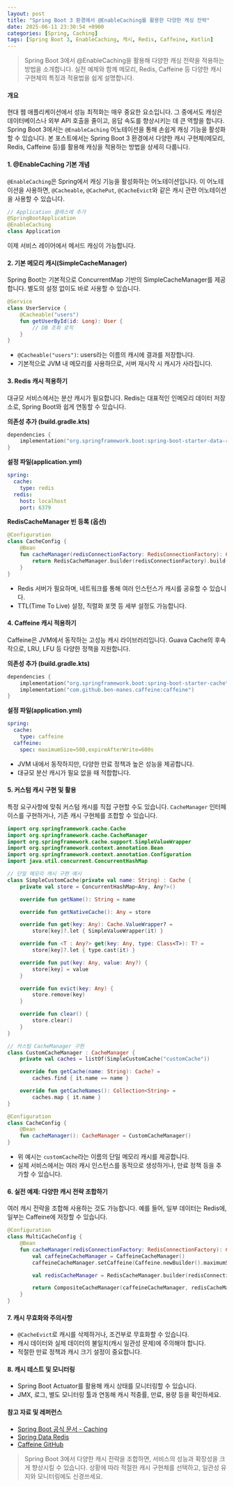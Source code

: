 ```yaml
---
layout: post
title: "Spring Boot 3 환경에서 @EnableCaching를 활용한 다양한 캐싱 전략"
date: 2025-06-11 23:30:54 +0900
categories: [Spring, Caching]
tags: [Spring Boot 3, EnableCaching, 캐시, Redis, Caffeine, Kotlin]
---
```


> Spring Boot 3에서 @EnableCaching을 활용해 다양한 캐싱 전략을 적용하는 방법을 소개합니다.
> 실전 예제와 함께 메모리, Redis, Caffeine 등 다양한 캐시 구현체의 특징과 적용법을 쉽게 설명합니다.

#### 개요

현대 웹 애플리케이션에서 성능 최적화는 매우 중요한 요소입니다. 그 중에서도 캐싱은 데이터베이스나 외부 API 호출을 줄이고, 응답 속도를 향상시키는 데 큰 역할을 합니다. Spring Boot 3에서는 `@EnableCaching` 어노테이션을 통해 손쉽게 캐싱 기능을 활성화할 수 있습니다. 본 포스트에서는 Spring Boot 3 환경에서 다양한 캐시 구현체(메모리, Redis, Caffeine 등)를 활용해 캐싱을 적용하는 방법을 상세히 다룹니다.

#### 1. @EnableCaching 기본 개념

`@EnableCaching`은 Spring에서 캐싱 기능을 활성화하는 어노테이션입니다. 이 어노테이션을 사용하면, `@Cacheable`, `@CachePut`, `@CacheEvict`와 같은 캐시 관련 어노테이션을 사용할 수 있습니다.

```kotlin
// Application 클래스에 추가
@SpringBootApplication
@EnableCaching
class Application
```

이제 서비스 레이어에서 메서드 캐싱이 가능합니다.

#### 2. 기본 메모리 캐시(SimpleCacheManager)

Spring Boot는 기본적으로 ConcurrentMap 기반의 SimpleCacheManager를 제공합니다. 별도의 설정 없이도 바로 사용할 수 있습니다.

```kotlin
@Service
class UserService {
    @Cacheable("users")
    fun getUserById(id: Long): User {
        // DB 조회 로직
    }
}
```

- `@Cacheable("users")`: users라는 이름의 캐시에 결과를 저장합니다.
- 기본적으로 JVM 내 메모리를 사용하므로, 서버 재시작 시 캐시가 사라집니다.

#### 3. Redis 캐시 적용하기

대규모 서비스에서는 분산 캐시가 필요합니다. Redis는 대표적인 인메모리 데이터 저장소로, Spring Boot와 쉽게 연동할 수 있습니다.

**의존성 추가 (build.gradle.kts)**
```kotlin
dependencies {
    implementation("org.springframework.boot:spring-boot-starter-data-redis")
}
```

**설정 파일(application.yml)**
```yaml
spring:
  cache:
    type: redis
  redis:
    host: localhost
    port: 6379
```

**RedisCacheManager 빈 등록 (옵션)**
```kotlin
@Configuration
class CacheConfig {
    @Bean
    fun cacheManager(redisConnectionFactory: RedisConnectionFactory): CacheManager {
        return RedisCacheManager.builder(redisConnectionFactory).build()
    }
}
```

- Redis 서버가 필요하며, 네트워크를 통해 여러 인스턴스가 캐시를 공유할 수 있습니다.
- TTL(Time To Live) 설정, 직렬화 포맷 등 세부 설정도 가능합니다.

#### 4. Caffeine 캐시 적용하기

Caffeine은 JVM에서 동작하는 고성능 캐시 라이브러리입니다. Guava Cache의 후속작으로, LRU, LFU 등 다양한 정책을 지원합니다.

**의존성 추가 (build.gradle.kts)**
```kotlin
dependencies {
    implementation("org.springframework.boot:spring-boot-starter-cache")
    implementation("com.github.ben-manes.caffeine:caffeine")
}
```

**설정 파일(application.yml)**
```yaml
spring:
  cache:
    type: caffeine
  caffeine:
    spec: maximumSize=500,expireAfterWrite=600s
```

- JVM 내에서 동작하지만, 다양한 만료 정책과 높은 성능을 제공합니다.
- 대규모 분산 캐시가 필요 없을 때 적합합니다.

#### 5. 커스텀 캐시 구현 및 활용

특정 요구사항에 맞춰 커스텀 캐시를 직접 구현할 수도 있습니다. `CacheManager` 인터페이스를 구현하거나, 기존 캐시 구현체를 조합할 수 있습니다.

```kotlin
import org.springframework.cache.Cache
import org.springframework.cache.CacheManager
import org.springframework.cache.support.SimpleValueWrapper
import org.springframework.context.annotation.Bean
import org.springframework.context.annotation.Configuration
import java.util.concurrent.ConcurrentHashMap

// 단일 메모리 캐시 구현 예시
class SimpleCustomCache(private val name: String) : Cache {
    private val store = ConcurrentHashMap<Any, Any?>()

    override fun getName(): String = name

    override fun getNativeCache(): Any = store

    override fun get(key: Any): Cache.ValueWrapper? =
        store[key]?.let { SimpleValueWrapper(it) }

    override fun <T : Any?> get(key: Any, type: Class<T>): T? =
        store[key]?.let { type.cast(it) }

    override fun put(key: Any, value: Any?) {
        store[key] = value
    }

    override fun evict(key: Any) {
        store.remove(key)
    }

    override fun clear() {
        store.clear()
    }
}

// 커스텀 CacheManager 구현
class CustomCacheManager : CacheManager {
    private val caches = listOf(SimpleCustomCache("customCache"))

    override fun getCache(name: String): Cache? =
        caches.find { it.name == name }

    override fun getCacheNames(): Collection<String> =
        caches.map { it.name }
}

@Configuration
class CacheConfig {
    @Bean
    fun cacheManager(): CacheManager = CustomCacheManager()
}
```

- 위 예시는 `customCache`라는 이름의 단일 메모리 캐시를 제공합니다.
- 실제 서비스에서는 여러 캐시 인스턴스를 동적으로 생성하거나, 만료 정책 등을 추가할 수 있습니다.


#### 6. 실전 예제: 다양한 캐시 전략 조합하기

여러 캐시 전략을 조합해 사용하는 것도 가능합니다. 예를 들어, 일부 데이터는 Redis에, 일부는 Caffeine에 저장할 수 있습니다.

```kotlin
@Configuration
class MultiCacheConfig {
    @Bean
    fun cacheManager(redisConnectionFactory: RedisConnectionFactory): CacheManager {
        val caffeineCacheManager = CaffeineCacheManager()
        caffeineCacheManager.setCaffeine(Caffeine.newBuilder().maximumSize(1000).expireAfterWrite(10, TimeUnit.MINUTES))

        val redisCacheManager = RedisCacheManager.builder(redisConnectionFactory).build()

        return CompositeCacheManager(caffeineCacheManager, redisCacheManager)
    }
}
```

#### 7. 캐시 무효화와 주의사항

- `@CacheEvict`로 캐시를 삭제하거나, 조건부로 무효화할 수 있습니다.
- 캐시 데이터와 실제 데이터의 불일치(캐시 일관성 문제)에 주의해야 합니다.
- 적절한 만료 정책과 캐시 크기 설정이 중요합니다.

#### 8. 캐시 테스트 및 모니터링

- Spring Boot Actuator를 활용해 캐시 상태를 모니터링할 수 있습니다.
- JMX, 로그, 별도 모니터링 툴과 연동해 캐시 적중률, 만료, 용량 등을 확인하세요.

#### 참고 자료 및 레퍼런스

- [Spring Boot 공식 문서 - Caching](https://docs.spring.io/spring-boot/docs/current/reference/html/io.html#io.caching)
- [Spring Data Redis](https://spring.io/projects/spring-data-redis)
- [Caffeine GitHub](https://github.com/ben-manes/caffeine)

> Spring Boot 3에서 다양한 캐시 전략을 조합하면, 서비스의 성능과 확장성을 크게 향상시킬 수 있습니다. 상황에 따라 적절한 캐시 구현체를 선택하고, 일관성 유지와 모니터링에도 신경쓰세요.
